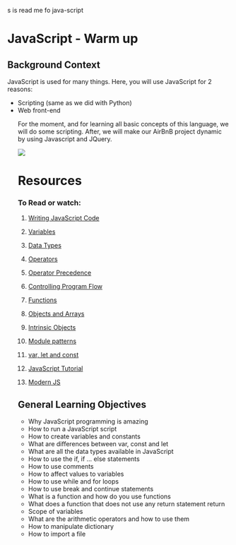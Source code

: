 s is read me fo java-script
<h1>JavaScript - Warm up</h1>
<h2>Background Context</h2>
<p>JavaScript is used for many things. Here, you will use JavaScript for 2 reasons:<p>
<ul>
  <li>Scripting (same as we did with Python)</li>
  <li>Web front-end</li>
<p>For the moment, and for learning all basic concepts of this language, we will do some scripting. After, we will make our AirBnB project dynamic by using Javascript and JQuery.</p>
  <img src="https://github.com/iranziprince01/alu-higher_level_programming/assets/116654088/237184cb-f405-4047-a975-6e099e0b5920">
  <h1>Resources</h1>
  
  <h3>To Read or watch:</h3>
  
  1. [Writing JavaScript Code](https://developer.mozilla.org/en-US/docs/Learn/Getting_started_with_the_web/JavaScript_basics)
  
  2. [Variables](https://developer.mozilla.org/en-US/docs/Learn/JavaScript/First_steps/Variables)
  
  3. [Data Types](https://developer.mozilla.org/en-US/docs/Web/JavaScript/Data_structures)
  
  4. [Operators](https://developer.mozilla.org/en-US/docs/Learn/Getting_started_with_the_web/JavaScript_basics)
  
  5. [Operator Precedence](https://developer.mozilla.org/en-US/docs/Web/JavaScript/Reference/Operators/Operator_Precedence)
  
  6. [Controlling Program Flow](https://developer.mozilla.org/en-US/docs/Web/JavaScript/Guide/Control_flow_and_error_handling)
  
  7. [Functions](https://developer.mozilla.org/en-US/docs/Learn/JavaScript/Building_blocks/Functions)
  
  8. [Objects and Arrays](https://developer.mozilla.org/en-US/docs/Learn/JavaScript/Objects)
  
  9. [Intrinsic Objects](https://developer.mozilla.org/en-US/docs/Learn/JavaScript/Objects)
  
  10. [Module patterns](https://darrenderidder.github.io/talks/ModulePatterns/#/)
  
  11. [var, let and const](https://www.youtube.com/watch?v=sjyJBL5fkp8)
  12. [JavaScript Tutorial](https://www.youtube.com/watch?v=vZBCTc9zHtI)
  
  13. [Modern JS](https://github.com/mbeaudru/modern-js-cheatsheet)
            
 <h2>General Learning Objectives</h2>
<ul>
            <li>Why JavaScript programming is amazing</li>
            <li>How to run a JavaScript script</li>
            <li>How to create variables and constants</li>
            <li>What are differences between var, const and let</li>
            <li>What are all the data types available in JavaScript</li>
            <li>How to use the if, if ... else statements</li>
            <li>How to use comments</li>
            <li>How to affect values to variables</li>
            <li>How to use while and for loops</li>
            <li>How to use break and continue statements</li>
            <li>What is a function and how do you use functions</li>
            <li>What does a function that does not use any return statement return</li>
            <li>Scope of variables</li>
            <li>What are the arithmetic operators and how to use them</li>
            <li>How to manipulate dictionary</li>
            <li>How to import a file</li>
  </ul>
